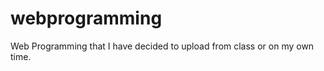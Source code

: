 webprogramming
==============

Web Programming that I have decided to upload from class or on my own time.
